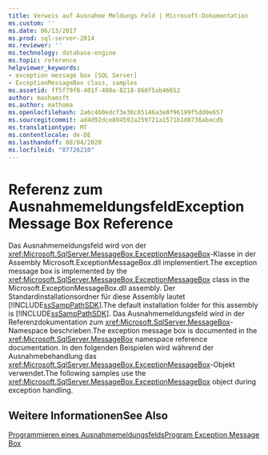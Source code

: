 ```yaml
---
title: Verweis auf Ausnahme Meldungs Feld | Microsoft-Dokumentation
ms.custom: ''
ms.date: 06/13/2017
ms.prod: sql-server-2014
ms.reviewer: ''
ms.technology: database-engine
ms.topic: reference
helpviewer_keywords:
- exception message box [SQL Server]
- ExceptionMessageBox class, samples
ms.assetid: ff5f79f0-401f-498a-8218-860f5ab46652
author: mashamsft
ms.author: mathoma
ms.openlocfilehash: 2a6c4b0edcf3e38c85146a3e0f96199f5dd0e657
ms.sourcegitcommit: ad4d92dce894592a259721a1571b1d8736abacdb
ms.translationtype: MT
ms.contentlocale: de-DE
ms.lasthandoff: 08/04/2020
ms.locfileid: "87726210"
---
```

# <a name="exception-message-box-reference"></a><span data-ttu-id="765bf-102">Referenz zum Ausnahmemeldungsfeld</span><span class="sxs-lookup"><span data-stu-id="765bf-102">Exception Message Box Reference</span></span>
  <span data-ttu-id="765bf-103">Das Ausnahmemeldungsfeld wird von der <xref:Microsoft.SqlServer.MessageBox.ExceptionMessageBox>-Klasse in der Assembly Microsoft.ExceptionMessageBox.dll implementiert.</span><span class="sxs-lookup"><span data-stu-id="765bf-103">The exception message box is implemented by the <xref:Microsoft.SqlServer.MessageBox.ExceptionMessageBox> class in the Microsoft.ExceptionMessageBox.dll assembly.</span></span> <span data-ttu-id="765bf-104">Der Standardinstallationsordner für diese Assembly lautet [!INCLUDE[ssSampPathSDK](../../includes/sssamppathsdk-md.md)].</span><span class="sxs-lookup"><span data-stu-id="765bf-104">The default installation folder for this assembly is [!INCLUDE[ssSampPathSDK](../../includes/sssamppathsdk-md.md)].</span></span> <span data-ttu-id="765bf-105">Das Ausnahmemeldungsfeld wird in der Referenzdokumentation zum <xref:Microsoft.SqlServer.MessageBox>-Namespace beschrieben.</span><span class="sxs-lookup"><span data-stu-id="765bf-105">The exception message box is documented in the <xref:Microsoft.SqlServer.MessageBox> namespace reference documentation.</span></span> <span data-ttu-id="765bf-106">In den folgenden Beispielen wird während der Ausnahmebehandlung das <xref:Microsoft.SqlServer.MessageBox.ExceptionMessageBox>-Objekt verwendet.</span><span class="sxs-lookup"><span data-stu-id="765bf-106">The following samples use the <xref:Microsoft.SqlServer.MessageBox.ExceptionMessageBox> object during exception handling.</span></span>  
  
## <a name="see-also"></a><span data-ttu-id="765bf-107">Weitere Informationen</span><span class="sxs-lookup"><span data-stu-id="765bf-107">See Also</span></span>  
 [<span data-ttu-id="765bf-108">Programmieren eines Ausnahmemeldungsfelds</span><span class="sxs-lookup"><span data-stu-id="765bf-108">Program Exception Message Box</span></span>](../../../2014/database-engine/dev-guide/program-exception-message-box.md)  
  
  
